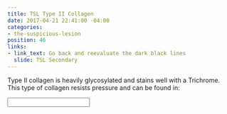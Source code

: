 ```yaml
---
title: TSL Type II Collagen
date: 2017-04-21 22:41:00 -04:00
categories:
- the-suspicious-lesion
position: 46
links:
- link_text: Go back and reevaluate the dark black lines
  slide: TSL Secondary
---
```


Type II collagen is heavily glycosylated and stains well with a Trichrome. This type of collagen resists pressure and can be found in:

<input type="text" class="form-control" />
